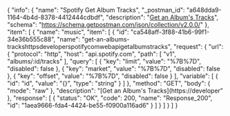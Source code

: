 {
  "info": {
    "name": "Spotify Get Album Tracks",
    "_postman_id": "a648dda9-1164-4b4d-8378-4412444cdbdf",
    "description": "[Get an Album's Tracks](https://developer.spotify.com/web-api/get-albums-tracks/)",
    "schema": "https://schema.getpostman.com/json/collection/v2.0.0/"
  },
  "item": [
    {
      "name": "music",
      "item": [
        {
          "id": "ca548aff-3f88-41b6-99f1-34e36b555c88",
          "name": "get-an-albums-trackshttpsdeveloperspotifycomwebapigetalbumstracks",
          "request": {
            "url": {
              "protocol": "http",
              "host": "api.spotify.com",
              "path": [
                "v1",
                "albums/:id/tracks"
              ],
              "query": [
                {
                  "key": "limit",
                  "value": "%7B%7D",
                  "disabled": false
                },
                {
                  "key": "market",
                  "value": "%7B%7D",
                  "disabled": false
                },
                {
                  "key": "offset",
                  "value": "%7B%7D",
                  "disabled": false
                }
              ],
              "variable": [
                {
                  "id": "id",
                  "value": "{}",
                  "type": "string"
                }
              ]
            },
            "method": "GET",
            "body": {
              "mode": "raw"
            },
            "description": "[Get an Album's Tracks](https://developer"
          },
          "response": [
            {
              "status": "OK",
              "code": 200,
              "name": "Response_200",
              "id": "1aea9666-fda4-4424-be55-f0900a116ad6"
            }
          ]
        }
      ]
    }
  ]
}